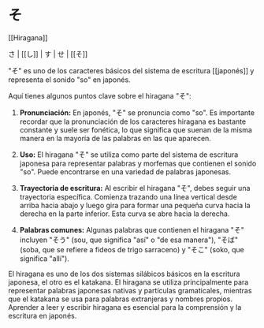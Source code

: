 # そ

[[Hiragana]] 

さ | [[し]] | す | せ | [[そ]]

"そ" es uno de los caracteres básicos del sistema de escritura [[japonés]] y representa el sonido "so" en japonés.

Aquí tienes algunos puntos clave sobre el hiragana "そ":

1. **Pronunciación:** En japonés, "そ" se pronuncia como "so". Es importante recordar que la pronunciación de los caracteres hiragana es bastante constante y suele ser fonética, lo que significa que suenan de la misma manera en la mayoría de las palabras en las que aparecen.
    
2. **Uso:** El hiragana "そ" se utiliza como parte del sistema de escritura japonesa para representar palabras y morfemas que contienen el sonido "so". Puede encontrarse en una variedad de palabras japonesas.
    
3. **Trayectoria de escritura:** Al escribir el hiragana "そ", debes seguir una trayectoria específica. Comienza trazando una línea vertical desde arriba hacia abajo y luego gira para formar una pequeña curva hacia la derecha en la parte inferior. Esta curva se abre hacia la derecha.
    
4. **Palabras comunes:** Algunas palabras que contienen el hiragana "そ" incluyen "そう" (sou, que significa "así" o "de esa manera"), "そば" (soba, que se refiere a fideos de trigo sarraceno) y "そこ" (soko, que significa "allí").
    
El hiragana es uno de los dos sistemas silábicos básicos en la escritura japonesa, el otro es el katakana. El hiragana se utiliza principalmente para representar palabras japonesas nativas y partículas gramaticales, mientras que el katakana se usa para palabras extranjeras y nombres propios. Aprender a leer y escribir hiragana es esencial para la comprensión y la escritura en japonés.